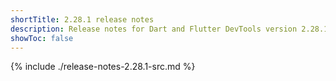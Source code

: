 ```yaml
---
shortTitle: 2.28.1 release notes
description: Release notes for Dart and Flutter DevTools version 2.28.1.
showToc: false
---
```


{% include ./release-notes-2.28.1-src.md %}
